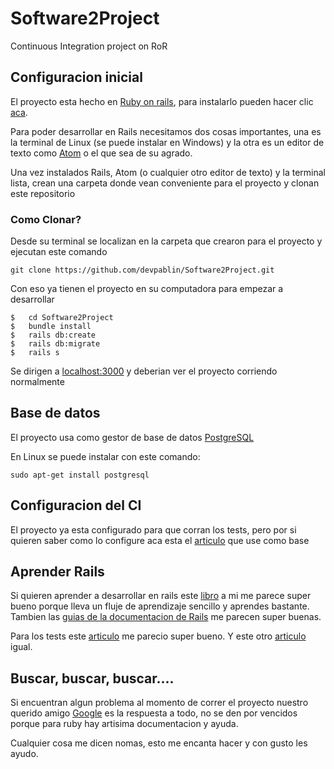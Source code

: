 # Software2Project
Continuous Integration project on RoR

## Configuracion inicial
El proyecto esta hecho en [Ruby on rails](https://rubyonrails.org/), para instalarlo pueden hacer clic [aca](http://installrails.com/steps/choose_os).

Para poder desarrollar en Rails necesitamos dos cosas importantes, una es la terminal de Linux (se puede instalar en Windows) y la otra es un editor de texto como [Atom](https://atom.io/) o el que sea de su agrado.

Una vez instalados Rails, Atom (o cualquier otro editor de texto) y la terminal lista, crean una carpeta donde vean conveniente para el proyecto y clonan este repositorio

### Como Clonar?

Desde su terminal se localizan en la carpeta que crearon para el proyecto y ejecutan este comando

```
git clone https://github.com/devpablin/Software2Project.git
```
Con eso ya tienen el proyecto en su computadora para empezar a desarrollar

````
$   cd Software2Project
$   bundle install
$   rails db:create
$   rails db:migrate
$   rails s
````

Se dirigen a [localhost:3000](localhost:3000) y deberian ver el proyecto corriendo normalmente

## Base de datos

El proyecto usa como gestor de base de datos [PostgreSQL](https://www.postgresql.org/)

En Linux se puede instalar con este comando:

```
sudo apt-get install postgresql
```

## Configuracion del CI

El proyecto ya esta configurado para que corran los tests, pero por si quieren saber como lo configure aca esta el [articulo](https://medium.com/craft-academy/getting-started-with-rails-tests-continuous-integration-deployment-7b5bfec905a5) que use como base

## Aprender Rails

Si quieren aprender a desarrollar en rails este [libro](https://www.railstutorial.org/book) a mi me parece super bueno porque lleva un fluje de aprendizaje sencillo y aprendes bastante.
Tambien las [guias de la documentacion de Rails](https://guides.rubyonrails.org/) me parecen super buenas.

Para los tests este [articulo](https://robots.thoughtbot.com/how-we-test-rails-applications) me parecio super bueno.
Y este otro [articulo](https://robots.thoughtbot.com/testing-from-the-outsidein) igual.

## Buscar, buscar, buscar....

Si encuentran algun problema al momento de correr el proyecto nuestro querido amigo [Google](https://google.com) es la respuesta a todo, no se den por vencidos porque para ruby hay artisima documentacion y ayuda.

Cualquier cosa me dicen nomas, esto me encanta hacer y con gusto les ayudo.
